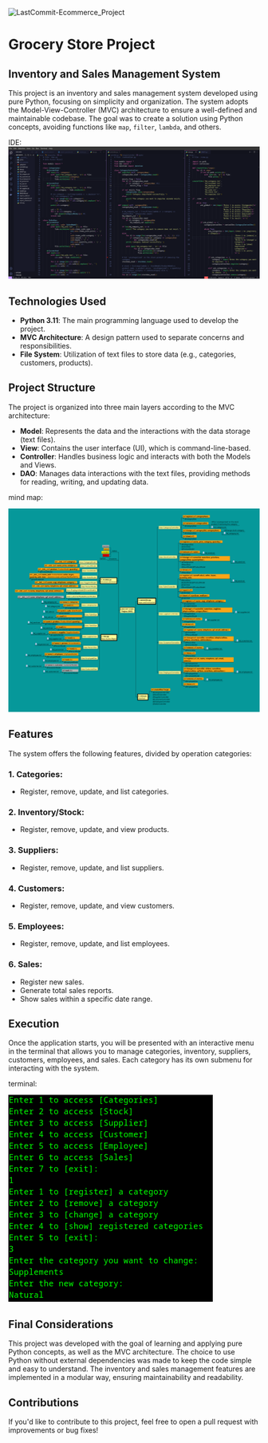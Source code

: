 ![LastCommit-Ecommerce_Project](https://img.shields.io/github/last-commit/ecopque/grocerystore_project?logo=&logoColor=white&label=/grocerystore_project&color=9bf12&&style=flat)&nbsp;
# Grocery Store Project

## Inventory and Sales Management System

This project is an inventory and sales management system developed using pure Python, focusing on simplicity and organization. The system adopts the Model-View-Controller (MVC) architecture to ensure a well-defined and maintainable codebase. The goal was to create a solution using Python concepts, avoiding functions like `map`, `filter`, `lambda`, and others.

IDE:
![readme](https://github.com/ecopque/grocerystore_project/blob/main/prints/Screenshot%20from%202024-12-31%2010-41-30.png)

## Technologies Used

- **Python 3.11**: The main programming language used to develop the project.
- **MVC Architecture**: A design pattern used to separate concerns and responsibilities.
- **File System**: Utilization of text files to store data (e.g., categories, customers, products).

## Project Structure

The project is organized into three main layers according to the MVC architecture:

- **Model**: Represents the data and the interactions with the data storage (text files).
- **View**: Contains the user interface (UI), which is command-line-based.
- **Controller**: Handles business logic and interacts with both the Models and Views.
- **DAO**: Manages data interactions with the text files, providing methods for reading, writing, and updating data.

mind map:

![readme](https://github.com/ecopque/grocerystore_project/blob/main/prints/Grocery_Store_mindmap.png)


## Features

The system offers the following features, divided by operation categories:

### 1. **Categories**:
- Register, remove, update, and list categories.

### 2. **Inventory/Stock**:
- Register, remove, update, and view products.

### 3. **Suppliers**:
- Register, remove, update, and list suppliers.

### 4. **Customers**:
- Register, remove, update, and view customers.

### 5. **Employees**:
- Register, remove, update, and list employees.

### 6. **Sales**:
- Register new sales.
- Generate total sales reports.
- Show sales within a specific date range.

## Execution

Once the application starts, you will be presented with an interactive menu in the terminal that allows you to manage categories, inventory, suppliers, customers, employees, and sales. Each category has its own submenu for interacting with the system.

terminal:

![readme](https://github.com/ecopque/grocerystore_project/blob/main/prints/Screenshot%20from%202024-12-31%2010-33-05.png)


## Final Considerations

This project was developed with the goal of learning and applying pure Python concepts, as well as the MVC architecture. The choice to use Python without external dependencies was made to keep the code simple and easy to understand. The inventory and sales management features are implemented in a modular way, ensuring maintainability and readability.

## Contributions

If you'd like to contribute to this project, feel free to open a pull request with improvements or bug fixes!